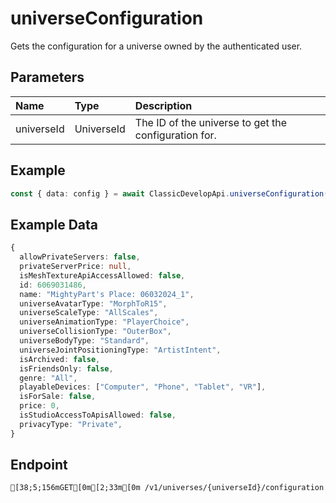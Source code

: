 
# universeConfiguration
Gets the configuration for a universe owned by the authenticated user.


## Parameters
| Name       | Type       | Description                                          |
| :--------- | :--------- | :--------------------------------------------------- |
| universeId | UniverseId | The ID of the universe to get the configuration for. |



## Example
```ts copy showLineNumbers
const { data: config } = await ClassicDevelopApi.universeConfiguration({ universeId: 6069031486 }); 
```


## Example Data
```ts copy showLineNumbers
{
  allowPrivateServers: false,
  privateServerPrice: null,
  isMeshTextureApiAccessAllowed: false,
  id: 6069031486,
  name: "MightyPart's Place: 06032024_1",
  universeAvatarType: "MorphToR15",
  universeScaleType: "AllScales",
  universeAnimationType: "PlayerChoice",
  universeCollisionType: "OuterBox",
  universeBodyType: "Standard",
  universeJointPositioningType: "ArtistIntent",
  isArchived: false,
  isFriendsOnly: false,
  genre: "All",
  playableDevices: ["Computer", "Phone", "Tablet", "VR"],
  isForSale: false,
  price: 0,
  isStudioAccessToApisAllowed: false,
  privacyType: "Private",
} 
```


## Endpoint
```ansi
[38;5;156mGET[0m[2;33m[0m /v1/universes/{universeId}/configuration
```
  